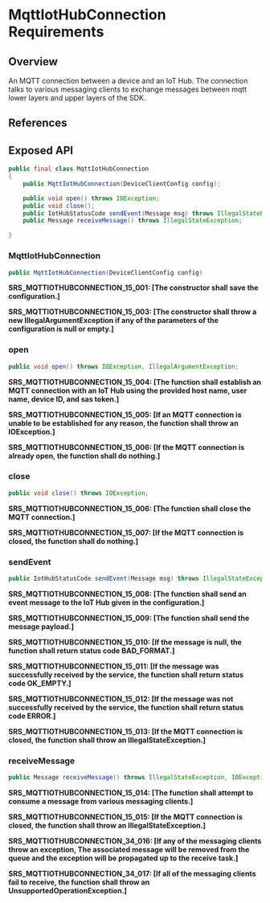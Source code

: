 # MqttIotHubConnection Requirements

## Overview

An MQTT connection between a device and an IoT Hub. The connection talks to various messaging clients to exchange messages between mqtt lower layers and upper layers of the SDK.

## References

## Exposed API

```java
public final class MqttIotHubConnection
{
    public MqttIotHubConnection(DeviceClientConfig config);

    public void open() throws IOException;
    public void close();
    public IotHubStatusCode sendEvent(Message msg) throws IllegalStateException;
    public Message receiveMessage() throws IllegalStateException;

}
```


### MqttIotHubConnection

```java
public MqttIotHubConnection(DeviceClientConfig config)
```

**SRS_MQTTIOTHUBCONNECTION_15_001: [**The constructor shall save the configuration.**]**

**SRS_MQTTIOTHUBCONNECTION_15_003: [**The constructor shall throw a new IllegalArgumentException if any of the parameters of the configuration is null or empty.**]**


### open

```java
public void open() throws IOException, IllegalArgumentException;
```

**SRS_MQTTIOTHUBCONNECTION_15_004: [**The function shall establish an MQTT connection with an IoT Hub using the provided host name, user name, device ID, and sas token.**]**

**SRS_MQTTIOTHUBCONNECTION_15_005: [**If an MQTT connection is unable to be established for any reason, the function shall throw an IOException.**]**

**SRS_MQTTIOTHUBCONNECTION_15_006: [**If the MQTT connection is already open, the function shall do nothing.**]**


### close

```java
public void close() throws IOException;
```

**SRS_MQTTIOTHUBCONNECTION_15_006: [**The function shall close the MQTT connection.**]**

**SRS_MQTTIOTHUBCONNECTION_15_007: [**If the MQTT connection is closed, the function shall do nothing.**]**



### sendEvent

```java
public IotHubStatusCode sendEvent(Message msg) throws IllegalStateException
```

**SRS_MQTTIOTHUBCONNECTION_15_008: [**The function shall send an event message to the IoT Hub given in the configuration.**]**

**SRS_MQTTIOTHUBCONNECTION_15_009: [**The function shall send the message payload.**]**

**SRS_MQTTIOTHUBCONNECTION_15_010: [**If the message is null, the function shall return status code BAD_FORMAT.**]**

**SRS_MQTTIOTHUBCONNECTION_15_011: [**If the message was successfully received by the service, the function shall return status code OK_EMPTY.**]**

**SRS_MQTTIOTHUBCONNECTION_15_012: [**If the message was not successfully received by the service, the function shall return status code ERROR.**]**

**SRS_MQTTIOTHUBCONNECTION_15_013: [**If the MQTT connection is closed, the function shall throw an IllegalStateException.**]**


### receiveMessage

```java
public Message receiveMessage() throws IllegalStateException, IOException;
```

**SRS_MQTTIOTHUBCONNECTION_15_014: [**The function shall attempt to consume a message from various messaging clients.**]**

**SRS_MQTTIOTHUBCONNECTION_15_015: [**If the MQTT connection is closed, the function shall throw an IllegalStateException.**]**

**SRS_MQTTIOTHUBCONNECTION_34_016: [**If any of the messaging clients throw an exception, The associated message will be removed from the queue and the exception will be propagated up to the receive task.**]**

**SRS_MQTTIOTHUBCONNECTION_34_017: [**If all of the messaging clients fail to receive, the function shall throw an UnsupportedOperationException.**]**
